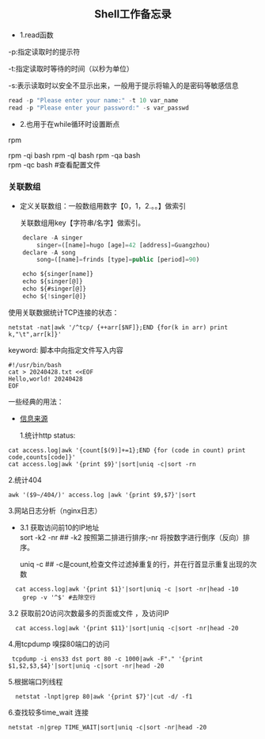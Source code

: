 ## <center>Shell工作备忘录</center>

- 1.read函数

 -p:指定读取时的提示符<p/>
 -t:指定读取时等待的时间（以秒为单位）</p>
 -s:表示读取时以安全不显示出来，一般用于提示将输入的是密码等敏感信息 </p>
```javascript
read -p "Please enter your name:" -t 10 var_name  
read -p "Please enter your password:" -s var_passwd
```

- 2.也用于在while循环时设置断点

rpm 

rpm -qi bash
rpm -ql bash
rpm -qa bash	
rpm -qc bash #查看配置文件


### 关联数组

* 定义关联数组：一般数组用数字【0，1，2.。。】做索引 </p>
            关联数组用key【字符串/名字】做索引。

``` javascript
	declare -A singer
		singer=([name]=hugo [age]=42 [address]=Guangzhou)
	declare -A song
		song=([name]=frinds [type]=public [period]=90)

	echo ${singer[name]}
	echo ${singer[@]}
	echo ${#singer[@]}
	echo ${!singer[@]}

```
使用关联数据统计TCP连接的状态：
``` 
netstat -nat|awk '/^tcp/ {++arr[$NF]};END {for(k in arr) print k,"\t",arr[k]}' 
```


keyword: 脚本中向指定文件写入内容
```
#!/usr/bin/bash
cat > 20240428.txt <<EOF
Hello,world! 20240428
EOF
```
一些经典的用法：
* [信息来源](https://blog.csdn.net/m0_52165864/article/details/126291551) </p>
1.统计http status:
```
cat access.log|awk '{count[$(9)]+=1};END {for (code in count) print code,counts[code]}'
cat access.log|awk '{print $9}'|sort|uniq -c|sort -rn
```
2.统计404
```
awk '($9~/404/)' access.log |awk '{print $9,$7}'|sort
```
3.网站日志分析（nginx日志）
 - 3.1 获取访问前10的IP地址 <br>
  	sort -k2 -nr ## -k2 按照第二排进行排序;-nr 将按数字进行倒序（反向）排序。</p>
  	uniq -c ## -c是count,检查文件过滤掉重复的行，并在行首显示重复出现的次数 </p>
```
  cat access.log|awk '{print $1}'|sort|uniq -c |sort -nr|head -10
  	grep -v '^$' #去除空行
```
  3.2 获取前20访问次数最多的页面或文件 ，及访问IP
```
  cat access.log|awk '{print $11}'|sort|uniq -c|sort -nr|head -20
```
 4.用tcpdump 嗅探80端口的访问
``` 
 tcpdump -i ens33 dst port 80 -c 1000|awk -F"." '{print $1,$2,$3,$4}'|sort|uniq -c|sort -nr|head -20
``` 
5.根据端口列线程
```
  netstat -lnpt|grep 80|awk '{print $7}'|cut -d/ -f1
``` 
6.查找较多time_wait 连接
``` 
netstat -n|grep TIME_WAIT|sort|uniq -c|sort -nr|head -20
```







